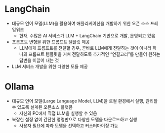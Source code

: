 # LangChain
* 대규모 언어 모델(LLM)을 활용하여 애플리케이션을 개발하기 위한 오픈 소스 프레임워크
  * 현재, 수많은 AI 서비스가 LLM + LangChain 기반으로 개발, 운영되고 있음
* 프롬프트 변형을 위한 프롬프트 템플릿 제공
  *  LLM에게 프롬프트를 전달할 경우, 곧바로 LLM에게 전달하는 것이 아니라 하나의 프롬프트 템플릿을 거쳐 전달하도록 추가적인 “연결고리”를 만들어 원하는 답변을 이끌어 내는 것
* LLM 서비스 개발을 위한 다양한 모듈 제공

# Ollama
* 대규모 언어 모델(Large Language Model, LLM)을 로컬 환경에서 실행, 관리할 수 있도록 설계된 오픈소스 플랫폼
  * 자신의 PC에서 직접 LLM을 실행할 수 있음
* 복잡한 설정 없이 간단한 명령만으로 다양한 모델을 다운로드하고 실행
  * 사용자 필요에 따라 모델을 선택하고 커스터마이징 가능
